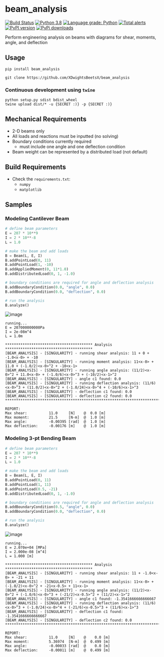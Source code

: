 # beam_analysis

[![Build Status](https://travis-ci.com/XDwightsBeetsX/beam_analysis.svg?token=ojR96vWaxNB8o4NF9oGN&branch=master)](https://travis-ci.com/XDwightsBeetsX/beam_analysis)
[![Python 3.8](https://img.shields.io/badge/python-3.8-blue.svg)](https://www.python.org/downloads/release/python-380/)
[![Language grade: Python](https://img.shields.io/lgtm/grade/python/g/XDwightsBeetsX/beam_analysis.svg?logo=lgtm&logoWidth=18)](https://lgtm.com/projects/g/XDwightsBeetsX/beam_analysis/context:python)
[![Total alerts](https://img.shields.io/lgtm/alerts/g/XDwightsBeetsX/beam_analysis.svg?logo=lgtm&logoWidth=18)](https://lgtm.com/projects/g/XDwightsBeetsX/beam_analysis/alerts/)  
[![PyPI version](https://badge.fury.io/py/beam-analysis.svg)](https://badge.fury.io/py/beam-analysis)
[![PyPi downloads](https://pypip.in/d/beam-analysis/badge.png)](https://crate.io/packages/beam-analysis/)  

Perform engineering analysis on beams with diagrams for shear, moments, angle, and deflection  

## Usage

```shell
pip install beam_analysis
```

```shell
git clone https://github.com/XDwightsBeetsX/beam_analysis
```

### Continuous development using `twine`

```shell
python setup.py sdist bdist_wheel
twine upload dist/* -u {SECRET :)} -p {SECRET :)}
```

## Mechanical Requirements

- 2-D beams only  
- All loads and reactions must be inputted (no solving)  
- Boundary conditions currently required
  - must include one angle and one deflection condition
- Beam weight can be represented by a distributed load (not default)

## Build Requirements

- Check the `requirements.txt`:
  - `numpy`
  - `matplotlib`

## Samples

### Modeling Cantilever Beam

```python
# define beam parameters
E = 207 * 10**9
I = 2 * 10**-8
L = 1.0

# make the beam and add loads
B = Beam(L, E, I)
B.addPointLoad(0, 11)
B.addPointLoad(1, -10)
B.addAppliedMoment(0, 11*1.0)
B.addDistributedLoad(0, 1, -1.0)

# boundary conditions are required for angle and deflection analysis
B.addBoundaryCondition(0.0, "angle", 0.0)
B.addBoundaryCondition(0.0, "deflection", 0.0)

# run the analysis
B.analyze()
```

![image](https://user-images.githubusercontent.com/55027279/110195643-3ccd7980-7e04-11eb-8d6a-df83fc0e20db.png)

```shell
running...
E = 207000000000Pa
I = 2e-08m^4
L = 1.0m

**************************************** Analysis ****************************************
[BEAM_ANALYSIS] - [SINGULARITY] - running shear analysis: 11 + 0 + -1.0<x-0> + -10
[BEAM_ANALYSIS] - [SINGULARITY] - running moment analysis: 11<x-0> + 11.0 + (-1.0/2)<x-0>^2 + -10<x-1>
[BEAM_ANALYSIS] - [SINGULARITY] - running angle analysis: (11/2)<x-0>^2 + 11.0<x-0> + (-1.0/6)<x-0>^3 + (-10/2)<x-1>^2
[BEAM_ANALYSIS] - [SINGULARITY] - angle c1 found: 0.0
[BEAM_ANALYSIS] - [SINGULARITY] - running deflection analysis: (11/6)<x-0>^3 + (11.0/2)<x-0>^2 + (-1.0/24)<x-0>^4 + (-10/6)<x-1>^3
[BEAM_ANALYSIS] - [SINGULARITY] - deflection c1 found: 0.0
[BEAM_ANALYSIS] - [SINGULARITY] - deflection c2 found: 0.0
******************************************************************************************

REPORT:
Max shear:          11.0     [N]    @  0.0 [m]
Max moment:         21.5     [N-m]  @  1.0 [m]
Max angle:          -0.00395 [rad]  @  1.0 [m]
Max deflection:     -0.00176 [m]    @  1.0 [m]
```

### Modeling 3-pt Bending Beam

```python
# define beam parameters
E = 207 * 10**9
I = 2 * 10**-8
L = 1.0

# make the beam and add loads
B = Beam(L, E, I)
B.addPointLoad(0, 11)
B.addPointLoad(1, 11)
B.addPointLoad(0.5, -21)
B.addDistributedLoad(0, 1, -1.0)

# boundary conditions are required for angle and deflection analysis
B.addBoundaryCondition(0.5, "angle", 0.0)
B.addBoundaryCondition(0.0, "deflection", 0.0)

# run the analysis
B.analyze()
```

![image](https://user-images.githubusercontent.com/55027279/110196692-d77d8680-7e0b-11eb-8161-d1641e936f25.png)

```shell
running...
E = 2.070e+04 [MPa]
I = 2.000e-08 [m^4]
L = 1.000 [m]

**************************************** Analysis ****************************************
[BEAM_ANALYSIS] - [SINGULARITY] - running shear analysis: 11 + -1.0<x-0> + -21 + 11
[BEAM_ANALYSIS] - [SINGULARITY] - running moment analysis: 11<x-0> + (-1.0/2)<x-0>^2 + -21<x-0.5> + 11<x-1>
[BEAM_ANALYSIS] - [SINGULARITY] - running angle analysis: (11/2)<x-0>^2 + (-1.0/6)<x-0>^3 + (-21/2)<x-0.5>^2 + (11/2)<x-1>^2
[BEAM_ANALYSIS] - [SINGULARITY] - angle c1 found: -1.3541666666666667
[BEAM_ANALYSIS] - [SINGULARITY] - running deflection analysis: (11/6)<x-0>^3 + (-1.0/24)<x-0>^4 + (-21/6)<x-0.5>^3 + (11/6)<x-1>^3
[BEAM_ANALYSIS] - [SINGULARITY] - deflection c1 found: -1.3541666666666667
[BEAM_ANALYSIS] - [SINGULARITY] - deflection c2 found: 0.0
******************************************************************************************

REPORT:
Max shear:          11.0     [N]    @    0.0 [m]
Max moment:         5.36974  [N-m]  @  0.499 [m]
Max angle:          -0.00033 [rad]  @    0.0 [m]
Max deflection:     -0.00011 [m]    @  0.499 [m]
```
